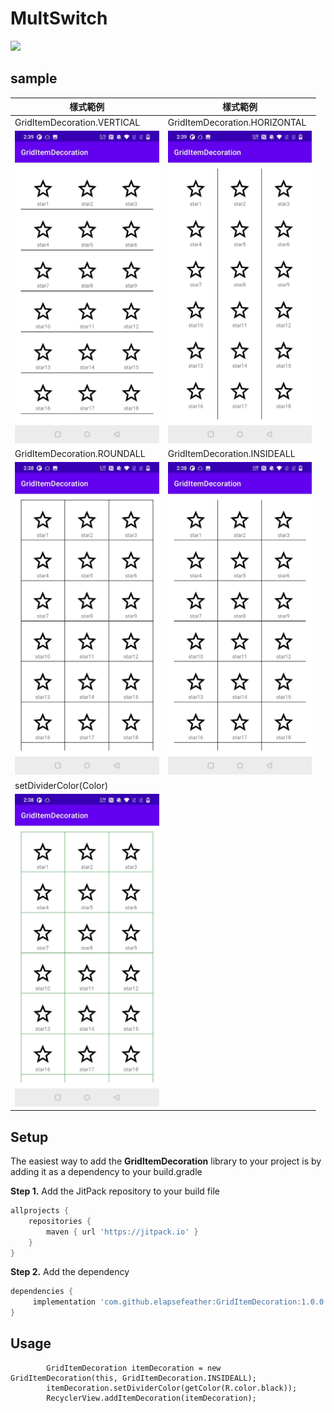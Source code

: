 # MultSwitch
[![](https://jitpack.io/v/elapsefeather/GridItemDecoration.svg)](https://jitpack.io/#elapsefeather/GridItemDecoration)

## sample

| 樣式範例            | 樣式範例     | 
| -------------         |-------------      |
| GridItemDecoration.VERTICAL             | GridItemDecoration.HORIZONTAL    | 
| <img src="https://github.com/elapsefeather/GridItemDecoration/blob/925babd1501a3593b28831d9074728dc11fb81c1/screenshots/532.jpg" height="500">| <img src="https://github.com/elapsefeather/GridItemDecoration/blob/925babd1501a3593b28831d9074728dc11fb81c1/screenshots/533.jpg" height="500">        |
| GridItemDecoration.ROUNDALL             | GridItemDecoration.INSIDEALL    |
| <img src="https://github.com/elapsefeather/GridItemDecoration/blob/925babd1501a3593b28831d9074728dc11fb81c1/screenshots/530.jpg" height="500">| <img src="https://github.com/elapsefeather/GridItemDecoration/blob/925babd1501a3593b28831d9074728dc11fb81c1/screenshots/531.jpg" height="500">        |
| setDividerColor(Color)             |     |
| <img src="https://github.com/elapsefeather/GridItemDecoration/blob/925babd1501a3593b28831d9074728dc11fb81c1/screenshots/529.jpg" height="500">|         |

## Setup
The easiest way to add the **GridItemDecoration** library to your project is by adding it as a dependency to your build.gradle

**Step 1.** Add the JitPack repository to your build file
```gradle
allprojects {
    repositories {
        maven { url 'https://jitpack.io' }
    }
}
```

**Step 2.** Add the dependency
```gradle
dependencies {
     implementation 'com.github.elapsefeather:GridItemDecoration:1.0.0'
}
```

## Usage
```
        GridItemDecoration itemDecoration = new GridItemDecoration(this, GridItemDecoration.INSIDEALL);
        itemDecoration.setDividerColor(getColor(R.color.black));
        RecyclerView.addItemDecoration(itemDecoration);
```


